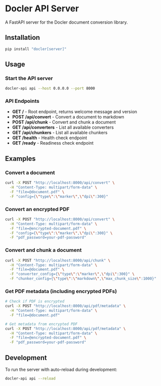 # Docler API Server

A FastAPI server for the Docler document conversion library.

## Installation

```bash
pip install "docler[server]"
```

## Usage

### Start the API server

```bash
docler-api api --host 0.0.0.0 --port 8000
```

### API Endpoints

- **GET /** - Root endpoint, returns welcome message and version
- **POST /api/convert** - Convert a document to markdown
- **POST /api/chunk** - Convert and chunk a document
- **GET /api/converters** - List all available converters
- **GET /api/chunkers** - List all available chunkers
- **GET /health** - Health check endpoint
- **GET /ready** - Readiness check endpoint

## Examples

### Convert a document

```bash
curl -X POST "http://localhost:8000/api/convert" \
  -H "Content-Type: multipart/form-data" \
  -F "file=@document.pdf" \
  -F "config={\"type\":\"marker\",\"dpi\":300}"
```

### Convert an encrypted PDF

```bash
curl -X POST "http://localhost:8000/api/convert" \
  -H "Content-Type: multipart/form-data" \
  -F "file=@encrypted-document.pdf" \
  -F "config={\"type\":\"marker\",\"dpi\":300}" \
  -F "pdf_password=your-pdf-password"
```

### Convert and chunk a document

```bash
curl -X POST "http://localhost:8000/api/chunk" \
  -H "Content-Type: multipart/form-data" \
  -F "file=@document.pdf" \
  -F "converter_config={\"type\":\"marker\",\"dpi\":300}" \
  -F "chunker_config={\"type\":\"markdown\",\"max_chunk_size\":1000}"
```

### Get PDF metadata (including encrypted PDFs)

```bash
# Check if PDF is encrypted
curl -X POST "http://localhost:8000/api/pdf/metadata" \
  -H "Content-Type: multipart/form-data" \
  -F "file=@document.pdf"

# Get metadata from encrypted PDF
curl -X POST "http://localhost:8000/api/pdf/metadata" \
  -H "Content-Type: multipart/form-data" \
  -F "file=@encrypted-document.pdf" \
  -F "pdf_password=your-pdf-password"
```

## Development

To run the server with auto-reload during development:

```bash
docler-api api --reload
```

